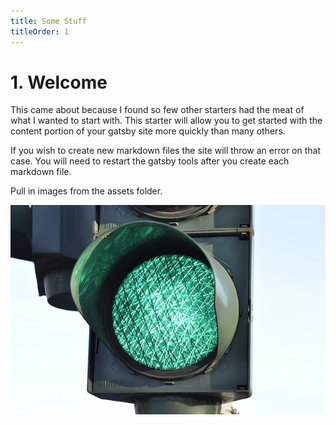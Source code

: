 ```yaml
---
title: Some Stuff
titleOrder: 1
---
```


# 1. Welcome

This came about because I found so few other starters had the meat of what I wanted to start with.  This starter will allow you to get started with the content portion of your gatsby site more quickly than many others.

If you wish to create new markdown files the site will throw an error on that case.  You will need to restart the gatsby tools after you create each markdown file.

Pull in images from the assets folder.

![Test Image](assets/images/traffic-light.jpg)